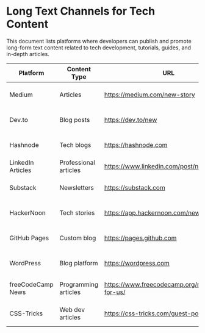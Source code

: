 # Long Text Channels for Tech Content

This document lists platforms where developers can publish and promote long-form text content related to tech development, tutorials, guides, and in-depth articles.

| Platform | Content Type | URL | Notes |
|----------|--------------|-----|-------|
| Medium | Articles | https://medium.com/new-story | Popular platform for tech writing |
| Dev.to | Blog posts | https://dev.to/new | Developer-focused community |
| Hashnode | Tech blogs | https://hashnode.com | Developer blogging platform |
| LinkedIn Articles | Professional articles | https://www.linkedin.com/post/new/article | Professional audience |
| Substack | Newsletters | https://substack.com | Monetizable newsletter platform |
| HackerNoon | Tech stories | https://app.hackernoon.com/new | Tech-focused publication |
| GitHub Pages | Custom blog | https://pages.github.com | Host your own tech blog |
| WordPress | Blog platform | https://wordpress.com | Most flexible blogging platform |
| freeCodeCamp News | Programming articles | https://www.freecodecamp.org/news/write-for-us/ | Large coding audience |
| CSS-Tricks | Web dev articles | https://css-tricks.com/guest-posting/ | Web development focus |

